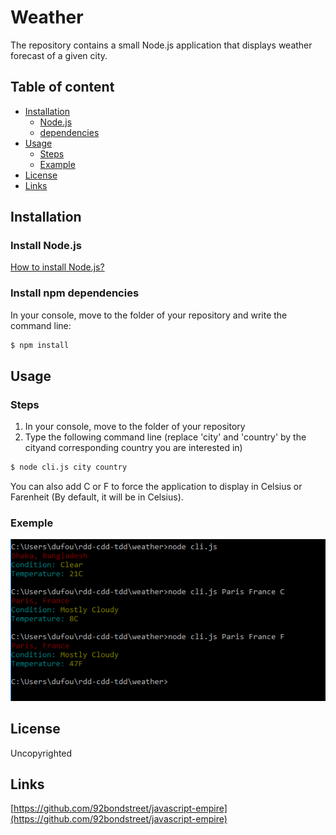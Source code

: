 Weather
======================

The repository contains a small Node.js application that displays weather forecast of a given city.

## Table of content

- [Installation](#installation)
    - [Node.js](#install-node-js)
    - [dependencies](#install-npm-dependencies)
- [Usage](#Usage)
    - [Steps](#steps)
    - [Example](#example-of-use)
- [License](#license)
- [Links](#links)


## Installation

### Install Node.js

[How to install Node.js?](https://github.com/nodejs/node/wiki/Installation)

### Install npm dependencies

In your console, move to the folder of your repository and write the command line:

```sh
$ npm install
```

## Usage

### Steps

1. In your console, move to the folder of your repository
1. Type the following command line (replace 'city' and 'country' by the cityand corresponding country you are interested in)
```sh
$ node cli.js city country
```
You can also add C or F to force the application to display in Celsius or Farenheit (By default, it will be in Celsius).

### Exemple

[![demo](https://github.com/sdfr/rdd-cdd-tdd/blob/master/weather/Capture.PNG)](http://github.com/)

## License

Uncopyrighted

## Links

[https://github.com/92bondstreet/javascript-empire](https://github.com/92bondstreet/javascript-empire)